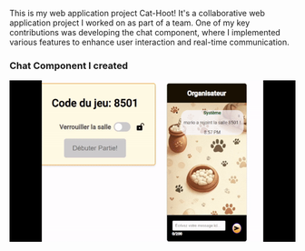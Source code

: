 This is my web application project Cat-Hoot! 
It's a collaborative web application project I worked on as part of a team. 
One of my key contributions was developing the chat component, where I implemented 
various features to enhance user interaction and real-time communication.

### Chat Component I created 
![image](https://github.com/MassoudIb/cat-hoot-web-app/blob/main/GIF/chat_component.gif)